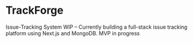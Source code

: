 # TrackForge
Issue-Tracking System
WIP – Currently building a full-stack issue tracking platform using Next.js and MongoDB. MVP in progress
